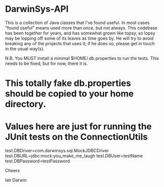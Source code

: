 DarwinSys-API
=============

This is a collection of Java classes that I've found useful.
In most cases "found useful" means used more than once,
but not always. This codebase has been together for years,
and has somewhat grown like topsy, so lopsy may be lopping
off some of its leaves as time goes by. He will try to avoid
breaking any of the projects that uses it; if he does so, please
get in touch in the usual way(s).

N.B. You MUST install a minimal $HOME/.db.properties to run
the tests. This needs to be fixed, but for now, there it is.

# This totally fake db.properties should be copied to your home directory.
# Values here are just for running the JUnit tests on the ConnectionUtils
test.DBDriver=com.darwinsys.sql.MockJDBCDriver
test.DBURL=jdbc:mock:you_make_me_laugh
test.DBUser=testName
test.DBPassword=testPassword

Cheers

Ian Darwin

